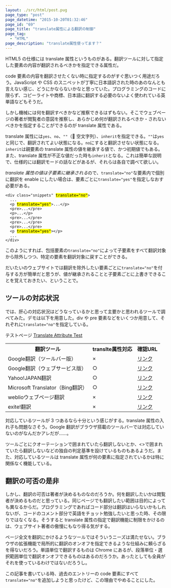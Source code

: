 ```yaml
---
layout: ./src/html/post.pug
page_type: "post"
page_datetime: "2015-10-20T01:32:46"
page_id: "69"
page_title: "translate属性による翻訳の制御"
page_tag:
  - "HTML"
page_description: "translate属性使ってます？"
---
```


HTML5 の仕様には translate 属性というものがある。翻訳ツールに対して指定した要素の内容が翻訳されるべきかを指定できる属性だ。

code 要素の内容を翻訳させたくない時に指定するのがすぐ思いつく用途だろう。JavaScript や CSS のスニペットが丁寧に日本語訳された時のあのなんとも言えない感じ、どうにかならないかなと思っていた。プログラミングのコードに限らず、コピーライトや商標、日本語に翻訳する必要のないよく使われている英単語などもそうだ。

しかし機械には何を翻訳すべきかなど推察できるはずもない。そこでウェブページの著者が閲覧者の意図を推察し、あらかじめ何が翻訳されるべきか・されないべきかを指定することができるのが translate 属性である。

translate 属性には<code>yes</code>、<code>no</code>、<code>""</code>（ 空文字列）、<code>inherit</code>を指定できる。<code>""</code>は<code>yes</code>と同じで、翻訳されてよい状態になる。<code>no</code>にすると翻訳させない状態になる。<code>inherit</code>は親要素の translate 属性の値を継承する値で、かつ初期値でもある。また、translate 属性が不正な値だった時も<code>inherit</code>となる。これは簡単な説明で、仕様的には翻訳モードの話などがあるが、それらは各自で調べて欲しい。

*translate 属性の値は子要素に継承される*ので、<code>translate="no"</code>な要素内で個別に翻訳を enable にしたい場合は、要素ごとに<code>translate="yes"</code>を指定しなおす必要がある。

<pre translate="no"><code data-language="html">&lt;div class="snippets" <mark>translate="no"</mark>&gt;
  ...
  &lt;p <mark>translate="yes"</mark>&gt;...&lt;/p&gt;
  &lt;pre&gt;...&lt;/pre&gt;
  &lt;p&gt;...&lt;/p&gt;
  &lt;pre&gt;...&lt;/pre&gt;
  &lt;pre&gt;...&lt;/pre&gt;
  &lt;pre&gt;...&lt;/pre&gt;
  &lt;p <mark>translate="yes"</mark>&gt;&lt;/p&gt;
  ...
&lt;/div&gt;</code></pre>

このようにすれば、包括要素の<code>translate="no"</code>によって子要素をすべて翻訳対象から除外しつつ、特定の要素を翻訳対象に戻すことができる。

だいたいのウェブサイトでは翻訳を除外したい要素ごとに<code>translate="no"</code>を付与する方が簡単だと思うが、値が継承されることと子要素ごとに上書きできることを覚えておきたい、ということで。

## ツールの対応状況

では、肝心の対応状況はどうなっているかと思って主要かと思われるツールで調べてみた。デモは以下を用意した。div や pre 要素などをいくつか用意して、それぞれに<code>translate="no"</code>を指定している。

テストページ [Translate Attribute Test](https://output.jsbin.com/sodetehuto)

<table>
  <tr>
    <th>翻訳ツール</th>
    <th>translte属性対応</th>
    <th>確認URL</th>
  </tr>
  <tr>
    <td>Google翻訳（ツールバー版）</td>
    <td>×</td>
    <td><a href="https://output.jsbin.com/sodetehuto">リンク</a></td>
  </tr>
  <tr>
    <td>Google翻訳（ウェブサービス版）</td>
    <td>○</td>
    <td><a href="https://translate.google.co.jp/translate?hl=ja&sl=en&tl=ja&u=https%3A%2F%2Foutput.jsbin.com%2Fsodetehuto&sandbox=1">リンク</a></td>
  </tr>
  <tr>
    <td>Yahoo!JAPAN翻訳</td>
    <td>○</td>
    <td><a href="http://honyaku.yahoo.co.jp/url_header?url=https%3A%2F%2Foutput.jsbin.com%2Fsodetehuto&both=F&ieid=en&oeid=ja&setting=for%3D0">リンク</a></td>
  </tr>
  <tr>
    <td>Microsoft Translator（Bing翻訳）</td>
    <td>○</td>
    <td><a href="http://www.microsofttranslator.com/bv.aspx?from=&to=ja&a=https%3A%2F%2Foutput.jsbin.com%2Fsodetehuto">リンク</a></td>
  </tr>
  <tr>
    <td>weblioウェブページ翻訳</td>
    <td>×</td>
    <td><a href="http://translate.weblio.jp/web/english?lp=EJ&url=https%3A%2F%2Foutput.jsbin.com%2Fsodetehuto&rdt=tl&sentenceStyle=spoken">リンク</a></td>
  </tr>
  <tr>
    <td>exite!翻訳</td>
    <td>×</td>
    <td><a href="http://www.excite-webtl.jp/world/english/web/?wb_url=https%3A%2F%2Foutput.jsbin.com%2Fsodetehuto&wb_lp=ENJA">リンク</a></td>
  </tr>
</table>

対応しているツールが 3 つあるなら十分という感じがする。translate 属性の入れ子も問題なさそう。Google 翻訳がブラウザ搭載のツールバーでは対応していないのがなんだかアレだが……。

ツールごとにクオーテーションで囲まれていたら翻訳しないとか、&lt;&gt;で囲まれていたら翻訳しないなどの独自の判定基準を設けているものもあるようだ。また、対応しているツールは translate 属性が何の要素に指定されているかは特に関係なく機能している。

## 翻訳の可否の是非

しかし、翻訳の可否は著者が決めるものなのだろうか。何を翻訳したいかは閲覧者が決めるものだと思っている。同じページでも翻訳したい範囲は目的によっても異なるからだ。プログラミングであればコード部分は翻訳はいらないかもしれないが、コードのコメント部分で英語をチョット勉強したいと思った時、その限りではなくなる。そうすると translate 属性の指定で翻訳機能に制限をかけるのは、ウェブサイト著者の傲慢にもなり得る気がする。

ページ全文を翻訳にかけるようなツールではそういうニーズは満たせない。ブラウザの拡張機能で局所的に翻訳のオンオフを指定できるような仕組みに頼らざるを得ないだろう。単語単位で翻訳するものは Chrome にあるが、段落単位・選択範囲単位で翻訳オンオフできるものはあるのだろうか。あったとしても全員がそれを使っているわけではないだろうし。

この記事を書いている時、過去のエントリーの code 要素にすべて<code>translate="no"</code>を追加しようと思ったけど、この理由でやめることにした。
